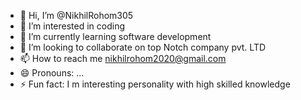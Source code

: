 - 👋 Hi, I’m @NikhilRohom305
- 👀 I’m interested in coding
- 🌱 I’m currently learning software development
- 💞️ I’m looking to collaborate on top Notch company pvt. LTD
- 📫 How to reach me nikhilrohom2020@gmail.com
- 😄 Pronouns: ...
- ⚡ Fun fact: I m interesting personality with high skilled knowledge

<!---
NikhilRohom305/NikhilRohom305 is a ✨ special ✨ repository because its `README.md` (this file) appears on your GitHub profile.
You can click the Preview link to take a look at your changes.
--->
